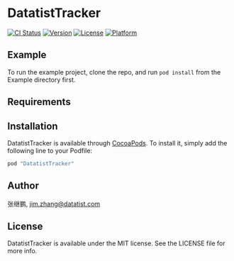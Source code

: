 # DatatistTracker

[![CI Status](http://img.shields.io/travis/张继鹏/DatatistTracker.svg?style=flat)](https://travis-ci.org/张继鹏/DatatistTracker)
[![Version](https://img.shields.io/cocoapods/v/DatatistTracker.svg?style=flat)](http://cocoapods.org/pods/DatatistTracker)
[![License](https://img.shields.io/cocoapods/l/DatatistTracker.svg?style=flat)](http://cocoapods.org/pods/DatatistTracker)
[![Platform](https://img.shields.io/cocoapods/p/DatatistTracker.svg?style=flat)](http://cocoapods.org/pods/DatatistTracker)

## Example

To run the example project, clone the repo, and run `pod install` from the Example directory first.

## Requirements

## Installation

DatatistTracker is available through [CocoaPods](http://cocoapods.org). To install
it, simply add the following line to your Podfile:

```ruby
pod "DatatistTracker"
```

## Author

张继鹏, jim.zhang@datatist.com

## License

DatatistTracker is available under the MIT license. See the LICENSE file for more info.
